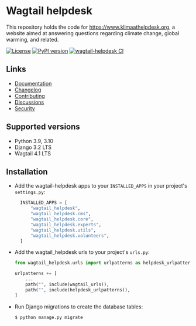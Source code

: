 # Wagtail helpdesk

This repository holds the code for https://www.klimaathelpdesk.org, a website aimed at answering questions regarding climate change, global warming, and related.

[![License](https://img.shields.io/badge/License-BSD_3--Clause-blue.svg)](https://opensource.org/licenses/BSD-3-Clause)
[![PyPI version](https://badge.fury.io/py/wagtail-helpdesk.svg)](https://badge.fury.io/py/wagtail-helpdesk)
[![wagtail-helpdesk CI](https://github.com/fourdigits/wagtail-helpdesk/actions/workflows/test.yml/badge.svg)](https://github.com/fourdigits/wagtail-helpdesk/actions/workflows/test.yml)

## Links

- [Documentation](https://github.com/fourdigits/wagtail-helpdesk/blob/main/README.md)
- [Changelog](https://github.com/fourdigits/wagtail-helpdesk/blob/main/CHANGELOG.md)
- [Contributing](https://github.com/fourdigits/wagtail-helpdesk/blob/main/CHANGELOG.md)
- [Discussions](https://github.com/fourdigits/wagtail-helpdesk/discussions)
- [Security](https://github.com/fourdigits/wagtail-helpdesk/security)

## Supported versions

- Python 3.9, 3.10
- Django 3.2 LTS
- Wagtail 4.1 LTS

## Installation

- Add the wagtail-helpdesk apps to your `INSTALLED_APPS` in your project's `settings.py`:
  ```python
    INSTALLED_APPS = [
        "wagtail_helpdesk",
        "wagtail_helpdesk.cms",
        "wagtail_helpdesk.core",
        "wagtail_helpdesk.experts",
        "wagtail_helpdesk.utils",
        "wagtail_helpdesk.volunteers",
    ]
  ```
  
- Add the wagtail_helpdesk urls to your project's `urls.py`:
  ```python
  from wagtail_helpdesk.urls import urlpatterns as helpdesk_urlpatterns
  
  urlpatterns += [
      ...
      path("", include(wagtail_urls)),
      path("", include(helpdesk_urlpatterns)),
  ]
  ```


- Run Django migrations to create the database tables:

  `$ python manage.py migrate`
